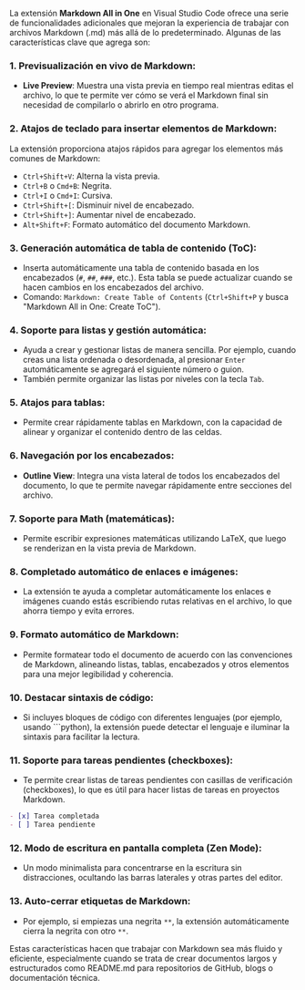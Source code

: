 La extensión **Markdown All in One** en Visual Studio Code ofrece una serie de funcionalidades adicionales que mejoran la experiencia de trabajar con archivos Markdown (.md) más allá de lo predeterminado. Algunas de las características clave que agrega son:

### 1. **Previsualización en vivo de Markdown**:
   - **Live Preview**: Muestra una vista previa en tiempo real mientras editas el archivo, lo que te permite ver cómo se verá el Markdown final sin necesidad de compilarlo o abrirlo en otro programa.
   
### 2. **Atajos de teclado para insertar elementos de Markdown**:
   La extensión proporciona atajos rápidos para agregar los elementos más comunes de Markdown:
   - `Ctrl+Shift+V`: Alterna la vista previa.
   - `Ctrl+B` o `Cmd+B`: Negrita.
   - `Ctrl+I` o `Cmd+I`: Cursiva.
   - `Ctrl+Shift+[`: Disminuir nivel de encabezado.
   - `Ctrl+Shift+]`: Aumentar nivel de encabezado.
   - `Alt+Shift+F`: Formato automático del documento Markdown.

### 3. **Generación automática de tabla de contenido (ToC)**:
   - Inserta automáticamente una tabla de contenido basada en los encabezados (`#`, `##`, `###`, etc.). Esta tabla se puede actualizar cuando se hacen cambios en los encabezados del archivo.
   - Comando: `Markdown: Create Table of Contents` (`Ctrl+Shift+P` y busca "Markdown All in One: Create ToC").

### 4. **Soporte para listas y gestión automática**:
   - Ayuda a crear y gestionar listas de manera sencilla. Por ejemplo, cuando creas una lista ordenada o desordenada, al presionar `Enter` automáticamente se agregará el siguiente número o guion.
   - También permite organizar las listas por niveles con la tecla `Tab`.

### 5. **Atajos para tablas**:
   - Permite crear rápidamente tablas en Markdown, con la capacidad de alinear y organizar el contenido dentro de las celdas.

### 6. **Navegación por los encabezados**:
   - **Outline View**: Integra una vista lateral de todos los encabezados del documento, lo que te permite navegar rápidamente entre secciones del archivo.

### 7. **Soporte para Math (matemáticas)**:
   - Permite escribir expresiones matemáticas utilizando LaTeX, que luego se renderizan en la vista previa de Markdown.

### 8. **Completado automático de enlaces e imágenes**:
   - La extensión te ayuda a completar automáticamente los enlaces e imágenes cuando estás escribiendo rutas relativas en el archivo, lo que ahorra tiempo y evita errores.

### 9. **Formato automático de Markdown**:
   - Permite formatear todo el documento de acuerdo con las convenciones de Markdown, alineando listas, tablas, encabezados y otros elementos para una mejor legibilidad y coherencia.

### 10. **Destacar sintaxis de código**:
   - Si incluyes bloques de código con diferentes lenguajes (por ejemplo, usando ```python), la extensión puede detectar el lenguaje e iluminar la sintaxis para facilitar la lectura.

### 11. **Soporte para tareas pendientes (checkboxes)**:
   - Te permite crear listas de tareas pendientes con casillas de verificación (checkboxes), lo que es útil para hacer listas de tareas en proyectos Markdown.

```markdown
- [x] Tarea completada
- [ ] Tarea pendiente
```

### 12. **Modo de escritura en pantalla completa (Zen Mode)**:
   - Un modo minimalista para concentrarse en la escritura sin distracciones, ocultando las barras laterales y otras partes del editor.

### 13. **Auto-cerrar etiquetas de Markdown**:
   - Por ejemplo, si empiezas una negrita `**`, la extensión automáticamente cierra la negrita con otro `**`.

Estas características hacen que trabajar con Markdown sea más fluido y eficiente, especialmente cuando se trata de crear documentos largos y estructurados como README.md para repositorios de GitHub, blogs o documentación técnica.

